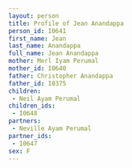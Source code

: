 ```yaml
---
layout: person
title: Profile of Jean Anandappa
person_id: I0641
first_name: Jean
last_name: Anandappa
full_name: Jean Anandappa
mother: Merl Iyam Perumal
mother_id: I0640
father: Christopher Anandappa
father_id: I0375
children:
 - Neil Ayam Perumal
children_ids:
 - I0648
partners:
 - Neville Ayam Perumal
partner_ids:
 - I0647
sex: F
---
```


